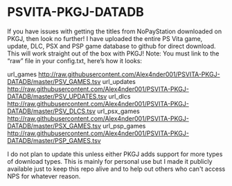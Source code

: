 # PSVITA-PKGJ-DATADB
If you have issues with getting the titles from NoPayStation downloaded on PKGJ, then look no further! I have uploaded the entire PS Vita game, update, DLC, PSX and PSP game database to github for direct download. This will work straight out of the box with PKGJ!
Note: You must link to the “raw” file in your config.txt, here’s how it looks:

url_games http://raw.githubusercontent.com/Alex4nder001/PSVITA-PKGJ-DATADB/master/PSV_GAMES.tsv
url_updates http://raw.githubusercontent.com/Alex4nder001/PSVITA-PKGJ-DATADB/master/PSV_UPDATES.tsv
url_dlcs http://raw.githubusercontent.com/Alex4nder001/PSVITA-PKGJ-DATADB/master/PSV_DLCS.tsv
url_psx_games http://raw.githubusercontent.com/Alex4nder001/PSVITA-PKGJ-DATADB/master/PSX_GAMES.tsv
url_psp_games http://raw.githubusercontent.com/Alex4nder001/PSVITA-PKGJ-DATADB/master/PSP_GAMES.tsv

I do not plan to update this unless either PKGJ adds support for more types of download types.
This is mainly for personal use but I made it publicly available just to keep this repo alive and to help out others who can't access NPS for whatever reason.
